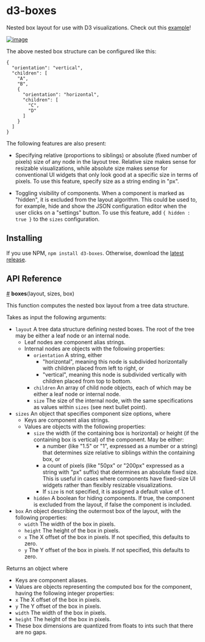 # d3-boxes
Nested box layout for use with D3 visualizations. Check out this [example](https://bl.ocks.org/curran/ad6d4eaa6cf39bf58769697307ec5f3a)!

[![image](https://user-images.githubusercontent.com/68416/31494037-44898766-af6f-11e7-95a1-57a04c0a9a81.png)](https://bl.ocks.org/curran/ad6d4eaa6cf39bf58769697307ec5f3a)


The above nested box structure can be configured like this:

```
{
  "orientation": "vertical",
  "children": [
    "A",
    "B",
    {
      "orientation": "horizontal",
      "children": [
        "C",
        "D"
      ]
    }
  ]
}
```

The following features are also present:

 * Specifying relative (proportions to siblings) or absolute (fixed number of
   pixels) size of any node in the layout tree. Relative size makes sense for
   resizable visualizations, while absolute size makes sense for conventional UI
   widgets that only look good at a specific size in terms of pixels. To use
   this feature, specify size as a string ending in "px".

 * Toggling visibility of components. When a component is marked as "hidden", it
   is excluded from the layout algorithm. This could be used to, for example,
   hide and show the JSON configuration editor when the user clicks on a
   "settings" button. To use this feature, add `{ hidden : true }` to the
   `sizes` configuration.

## Installing

If you use NPM, `npm install d3-boxes`. Otherwise, download the [latest release](https://github.com/d3/d3-boxes/releases/latest).

## API Reference

<a href="#boxes" name="boxes">#</a> <b>boxes</b>(layout, sizes, box)

This function computes the nested box layout from a tree data structure.

Takes as input the following arguments:

* `layout` A tree data structure defining nested boxes. The root
  of the tree may be either a leaf node or an internal node.
  * Leaf nodes are component alias strings.
  * Internal nodes are objects with the following properties:
    * `orientation` A string, either
      * "horizontal", meaning this node is subdivided horizontally
        with children placed from left to right, or
      * "vertical", meaning this node is subdivided vertically
        with children placed from top to bottom.
    * `children` An array of child node objects, each of which may be 
      either a leaf node or internal node.
    * `size` The size of the internal node, with the same specifications
      as values within `sizes` (see next bullet point).
* `sizes` An object that specifies component size options, where
  * Keys are component alias strings.
  * Values are objects with the following properties:
    * `size` the width (if the containing box is horizontal)
      or height (if the containing box is vertical) of the component.
      May be either:
      * a number (like "1.5" or "1", expressed as a number or a string) that 
      determines size relative to siblings within the containing box, or
      * a count of pixels (like "50px" or "200px" expressed as a string 
        with "px" suffix) that determines an absolute fixed size.
        This is useful in cases where components have fixed-size UI widgets 
        rather than flexibly resizable visualizations.
      * If `size` is not specified, it is assigned a default value of 1.
    * `hidden` A boolean for hiding components. If true, the component
      is excluded from the layout, if false the component is included.
* `box` An object describing the outermost box of the layout,
  with the following properties:
  * `width` The width of the box in pixels.
  * `height` The height of the box in pixels.
  * `x` The X offset of the box in pixels.
    If not specified, this defaults to zero.
  * `y` The Y offset of the box in pixels.
    If not specified, this defaults to zero.

Returns an object where

 * Keys are component aliases.
 * Values are objects representing the computed box for the component,
   having the following integer properties:
  * `x` The X offset of the box in pixels.
  * `y` The Y offset of the box in pixels.
  * `width` The width of the box in pixels.
  * `height` The height of the box in pixels.
  * These box dimensions are quantized from floats to ints such that there are no gaps.

